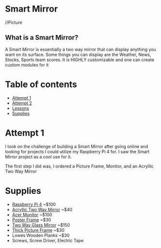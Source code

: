 # Smart Mirror

//Picture
## What is a Smart Mirror?
A Smart Mirror is essentially a two way mirror that can display anything you want on its surface. Some things you can display are the Weather, News, Stocks, Sports team scores. It is HIGHLY customizable and one can create custom modules for it

# Table of contents
- [Attempt 1](#attempt-1)
- [Attempt 2](#attempt2)
- [Lessons](#lessons)
- [Supplies](#supplies)

# Attempt 1
I took on the challenge of building a Smart Mirror after going online and looking for projects I could utilize my Raspberry Pi 4 for. I saw the Smart Mirror project as a cool use for it. 

The first step I did was, I ordered a Picture Frame, Monitor, and an Acryllic Two Way Mirror



# Supplies
- [Raspberry Pi 4](https://www.canakit.com/raspberry-pi-4-starter-kit.html) ~$100
- [Acryllic Two Way Mirror](https://www.amazon.com/dp/B07XTRCTQL?psc=1&ref=ppx_yo2ov_dt_b_product_details) ~$40
- [Acer Monitor](https://www.amazon.com/dp/B0148NNKTC?psc=1&ref=ppx_yo2ov_dt_b_product_details) ~$100
- [Poster Frame](https://www.amazon.com/dp/B07CHXQTQY?psc=1&ref=ppx_yo2ov_dt_b_product_details) ~$30
- [Two Way Glass Mirror](https://www.amazon.com/dp/B01MSAZ3PN?ref=ppx_yo2ov_dt_b_product_details&th=1) ~$150
- [Thick Picture Frame](https://www.jerrysartarama.com/gotham-black-extra-deep-frame-18x24) ~$30
- Lowes Wooden Planks ~$30
- Screws, Screw Driver, Electric Tape




